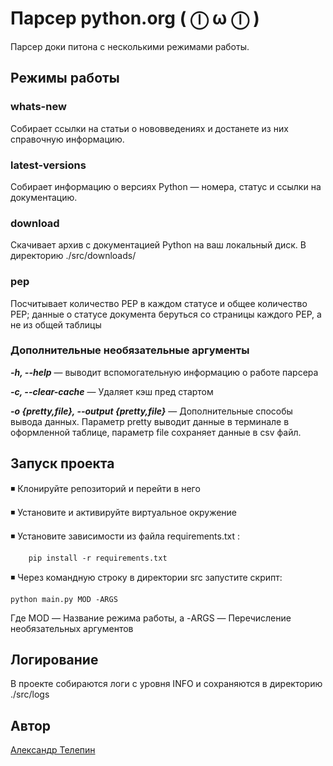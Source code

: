 # Парсер python.org ( ⓛ ω ⓛ )
 
Парсер доки питона с несколькими режимами работы. 

## Режимы работы

### whats-new
Собирает ссылки на статьи о нововведениях и достанете из них справочную информацию.

### latest-versions
Собирает информацию о версиях Python — номера, статус и ссылки на документацию.

### download
Скачивает архив с документацией Python на ваш локальный диск. В директорию ./src/downloads/

### pep
Посчитывает количество PEP в каждом статусе и общее количество PEP; данные о статусе документа беруться со страницы каждого PEP, а не из общей таблицы

### Дополнительные необязательные аргументы
***-h, --help*** — выводит вспомогательную информацию о работе парсера

***-c, --clear-cache*** — Удаляет кэш пред стартом

***-o {pretty,file}, --output {pretty,file}***  —  Дополнительные способы вывода данных. Параметр pretty выводит данные в терминале в оформленной таблице, параметр file сохраняет данные в csv файл.


## Запуск проекта
◾  Клонируйте репозиторий и перейти в него

◾  Установите и активируйте виртуальное окружение

◾  Установите зависимости из файла requirements.txt :
```
    pip install -r requirements.txt
```
◾  Через командную строку в директории src запустите скрипт:

    python main.py MOD -ARGS
Где MOD —   Название режима работы, а -ARGS  —  Перечисление необязательных аргументов

## Логирование
В проекте собираются логи с уровня INFO и сохраняются в директорию ./src/logs


## Автор
[Александр Телепин](https://github.com/sasha0090)
